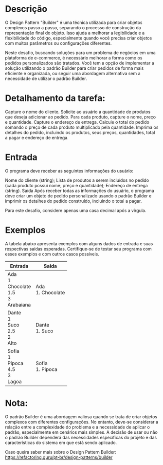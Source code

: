 # Descrição
O Design Pattern "Builder" é uma técnica utilizada para criar objetos complexos passo a passo, separando o processo de construção da representação final do objeto. Isso ajuda a melhorar a legibilidade e a flexibilidade do código, especialmente quando você precisa criar objetos com muitos parâmetros ou configurações diferentes.

Neste desafio, buscando soluções para um problema de negócios em uma plataforma de e-commerce, é necessário melhorar a forma como os pedidos personalizados são tratados. Você tem a opção de implementar a solução utilizando o padrão Builder para criar pedidos de forma mais eficiente e organizada, ou seguir uma abordagem alternativa sem a necessidade de utilizar o padrão Builder.

# Detalhamento da tarefa:

Capture o nome do cliente.
Solicite ao usuário a quantidade de produtos que deseja adicionar ao pedido.
Para cada produto, capture o nome, preço e quantidade.
Capture o endereço de entrega.
Calcule o total do pedido somando o preço de cada produto multiplicado pela quantidade.
Imprima os detalhes do pedido, incluindo os produtos, seus preços, quantidades, total a pagar e endereço de entrega.  

# Entrada
O programa deve receber as seguintes informações do usuário:

Nome do cliente (string);
Lista de produtos a serem incluídos no pedido (cada produto possui nome, preço e quantidade);
Endereço de entrega (string).
Saída
Após receber todas as informações do usuário, o programa deve criar um objeto de pedido personalizado usando o padrão Builder e imprimir os detalhes do pedido construído, incluindo o total a pagar.

Para este desafio, considere apenas uma casa decimal após a vírgula.

# Exemplos
A tabela abaixo apresenta exemplos com alguns dados de entrada e suas respectivas saídas esperadas. Certifique-se de testar seu programa com esses exemplos e com outros casos possíveis.  

|Entrada|Saida|
|-------|-----|
|Ada<br>1<br>Chocolate<br>1.5<br>3<br>Arabaiana<br>|Ada<br>1. Chocolate | 1.5 | 2<br>Total: 3.0<br>End: Arabaiana|
|Dante<br>1<br>Suco<br>2.5<br>2<br>Alto|Dante<br>1. Suco | 2.5 | 2<br>Total: 5.0<br>End: Alto|
|Sofia<br>1<br>Pipoca<br>4.5<br>3<br>Lagoa|Sofia<br>1. Pipoca | 4.5 | 3<br>Total: 13.50<br>End: Lagoa|  

# Nota:
O padrão Builder é uma abordagem valiosa quando se trata de criar objetos complexos com diferentes configurações. No entanto, deve-se considerar a relação entre a complexidade do problema e a necessidade de aplicar o padrão, especialmente em cenários mais simples. A decisão de usar ou não o padrão Builder dependerá das necessidades específicas do projeto e das características do sistema em que está sendo aplicado.  

Caso queira saber mais sobre o Design Pattern Builder:  
https://refactoring.guru/pt-br/design-patterns/builder